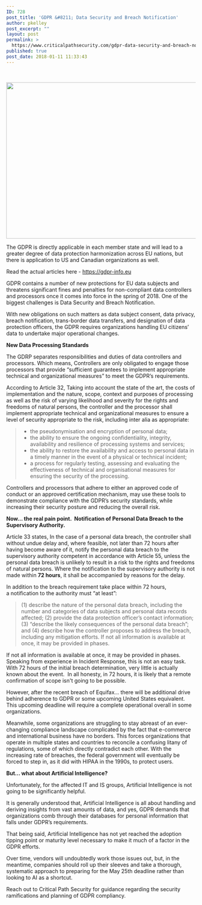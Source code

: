 ```yaml
---
ID: 728
post_title: 'GDPR &#8211; Data Security and Breach Notification'
author: pkelley
post_excerpt: ""
layout: post
permalink: >
  https://www.criticalpathsecurity.com/gdpr-data-security-and-breach-notification/
published: true
post_date: 2018-01-11 11:33:43
---
```

&nbsp;
<p style="text-align: center;"><img src="https://www.criticalpathsecurity.com/wp-content/uploads/2018/01/gdpr.jpg" alt="" width="700" height="415" /></p>
The GDPR is directly applicable in each member state and will lead to a greater degree of data protection harmonization across EU nations, but there is application to US and Canadian organizations as well.

Read the actual articles here - <a href="https://gdpr-info.eu" target="_blank" rel="noopener">https://gdpr-info.eu</a>

GDPR contains a number of new protections for EU data subjects and threatens significant fines and penalties for non-compliant data controllers and processors once it comes into force in the spring of 2018. One of the biggest challenges is Data Security and Breach Notification.

With new obligations on such matters as data subject consent, data privacy, breach notification, trans-border data transfers, and designation of data protection officers, the GDPR requires organizations handling EU citizens’ data to undertake major operational changes.

<strong>New Data Processing Standards</strong>

The GDRP separates responsibilities and duties of data controllers and processors. Which means, Controllers are only obligated to engage those processors that provide “sufficient guarantees to implement appropriate technical and organizational measures” to meet the GDPR’s requirements.

According to Article 32, Taking into account the state of the art, the costs of implementation and the nature, scope, context and purposes of processing as well as the risk of varying likelihood and severity for the rights and freedoms of natural persons, the controller and the processor shall implement appropriate technical and organizational measures to ensure a level of security appropriate to the risk, including inter alia as appropriate:
<blockquote>
<ul>
 	<li>the pseudonymisation and encryption of personal data;</li>
 	<li>the ability to ensure the ongoing confidentiality, integrity, availability and resilience of processing systems and services;</li>
 	<li>the ability to restore the availability and access to personal data in a timely manner in the event of a physical or technical incident;</li>
 	<li>a process for regularly testing, assessing and evaluating the effectiveness of technical and organisational measures for ensuring the security of the processing.</li>
</ul>
</blockquote>
Controllers and processors that adhere to either an approved code of conduct or an approved certification mechanism, may use these tools to demonstrate compliance with the GDPR’s security standards, while increasing their security posture and reducing the overall risk.

<strong>Now... the real pain point.  Notification of Personal Data Breach to the Supervisory Authority.  </strong>

Article 33 states, In the case of a personal data breach, the controller shall without undue delay and, where feasible, not later than 72 hours after having become aware of it, notify the personal data breach to the supervisory authority competent in accordance with Article 55, unless the personal data breach is unlikely to result in a risk to the rights and freedoms of natural persons. Where the notification to the supervisory authority is not made within <strong>72 hours</strong>, it shall be accompanied by reasons for the delay.

In addition to the breach requirement take place within 72 hours, a notification to the authority must “at least”:
<blockquote>(1) describe the nature of the personal data breach, including the number and categories of data subjects and personal data records affected; (2) provide the data protection officer’s contact information; (3) “describe the likely consequences of the personal data breach”; and (4) describe how the controller proposes to address the breach, including any mitigation efforts. If not all information is available at once, it may be provided in phases.</blockquote>
If not all information is available at once, it may be provided in phases.  Speaking from experience in Incident Response, this is not an easy task.  With 72 hours of the initial breach determination, very little is actually known about the event.  In all honesty, in 72 hours, it is likely that a remote confirmation of scope isn't going to be possible.

However, after the recent breach of Equifax... there will be additional drive behind adherence to GDPR or some upcoming United States equivalent.  This upcoming deadline will require a complete operational overall in some organizations.

Meanwhile, some organizations are struggling to stay abreast of an ever-changing compliance landscape complicated by the fact that e-commerce  and international business have no borders. This forces organizations that operate in multiple states and countries to reconcile a confusing litany of regulations, some of which directly contradict each other. With the increasing rate of breaches, the federal government will eventually be forced to step in, as it did with HIPAA in the 1990s, to protect users.

<strong>But... what about Artificial Intelligence?</strong>

Unfortunately, for the affected IT and IS groups, Artificial Intelligence is not going to be significantly helpful.

It is generally understood that, Artificial Intelligence is all about handling and deriving insights from vast amounts of data, and yes, GDPR demands that organizations comb through their databases for personal information that falls under GDPR’s requirements.

That being said, Artificial Intelligence has not yet reached the adoption tipping point or maturity level necessary to make it much of a factor in the GDPR efforts.

Over time, vendors will undoubtedly work those issues out, but, in the meantime, companies should roll up their sleeves and take a thorough, systematic approach to preparing for the May 25th deadline rather than looking to AI as a shortcut.

Reach out to Critical Path Security for guidance regarding the security ramifications and planning of GDPR compliancy.